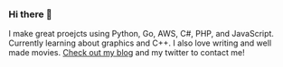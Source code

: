 ### Hi there 👋

I make great proejcts using Python, Go, AWS, C#, PHP, and JavaScript. Currently learning about graphics and C++. I also love writing and well made movies. [Check out my blog](https://georgeoffley.com/) and my twitter to contact me!

<!--
**georgeoffley/georgeoffley** is a ✨ _special_ ✨ repository because its `README.md` (this file) appears on your GitHub profile.

Here are some ideas to get you started:

- 🔭 I’m currently working on ...
- 🌱 I’m currently learning ...
- 👯 I’m looking to collaborate on ...
- 🤔 I’m looking for help with ...
- 💬 Ask me about ...
- 📫 How to reach me: ...
- 😄 Pronouns: ...
- ⚡ Fun fact: ...
-->
